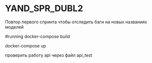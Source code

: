 # YAND_SPR_DUBL2
Повтор первого спринта чтобы отследить баги на новых названиях моделей 

#running
docker-compose build

docker-compose up

проверить работу api через файл api_test

